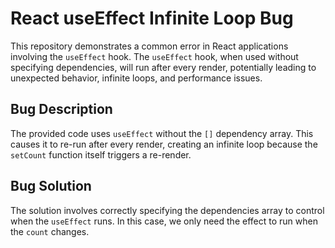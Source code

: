 # React useEffect Infinite Loop Bug

This repository demonstrates a common error in React applications involving the `useEffect` hook.  The `useEffect` hook, when used without specifying dependencies, will run after every render, potentially leading to unexpected behavior, infinite loops, and performance issues.

## Bug Description
The provided code uses `useEffect` without the `[]` dependency array. This causes it to re-run after every render, creating an infinite loop because the `setCount` function itself triggers a re-render.

## Bug Solution
The solution involves correctly specifying the dependencies array to control when the `useEffect` runs.  In this case, we only need the effect to run when the `count` changes.